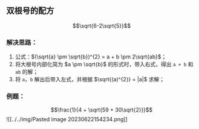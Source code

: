 ## 双根号的配方
$$\sqrt{6-2\sqrt{5}}$$
### 解决思路：
1. 公式：$(\sqrt{a} \pm \sqrt{b})^{2} = a + b \pm 2\sqrt{ab}$；
2. 将大根号内部化简为 $a \pm \sqrt{b}$ 的形式时，带入右式，得出 `a + b` 和 `ab` 的解；
3. 将 `a`，`b` 解出后带入左式，并根据 $\sqrt{(a)^{2}} = |a|$ 求解；

### 例题：
$$\frac{1}{4 + \sqrt{59 + 30\sqrt{2}}}$$
![[../../img/Pasted image 20230622154234.png]]
